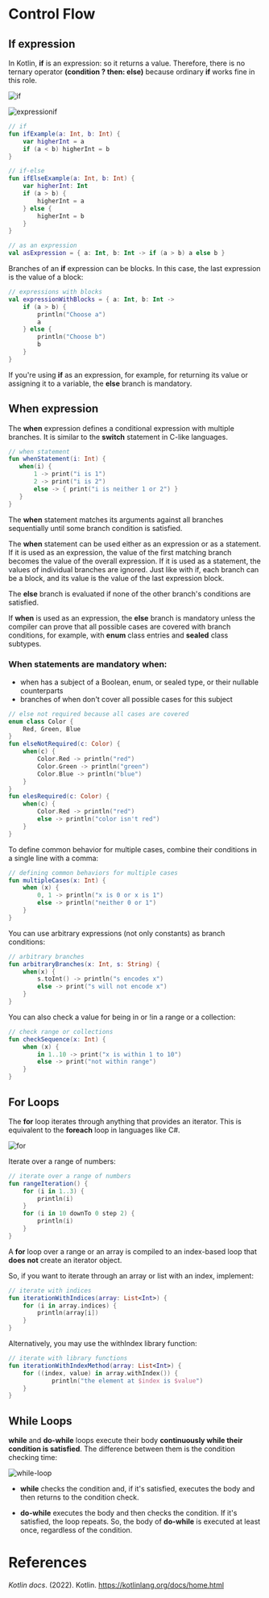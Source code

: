 # Control Flow 

## If expression 
In Kotlin, **if** is an expression: so it returns a value. Therefore, there is no ternary operator **(condition ? then: else)** because ordinary **if** works fine in this role. 

![if](https://user-images.githubusercontent.com/109105989/196064958-6986c6bf-ff4b-41c9-afcf-cb0e59f7d697.png)

![expressionif](https://user-images.githubusercontent.com/109105989/196064959-d3c50ad7-98c2-4ba1-86c1-e8f9a0bac1d6.png)

``` kotlin
// if
fun ifExample(a: Int, b: Int) {
    var higherInt = a
    if (a < b) higherInt = b
}

// if-else
fun ifElseExample(a: Int, b: Int) {
    var higherInt: Int
    if (a > b) {
        higherInt = a
    } else {
        higherInt = b
    }
}

// as an expression
val asExpression = { a: Int, b: Int -> if (a > b) a else b }
``` 

Branches of an **if** expression can be blocks. In this case, the last expression is the value of a block: 

``` kotlin 
// expressions with blocks 
val expressionWithBlocks = { a: Int, b: Int -> 
    if (a > b) {
        println("Choose a")
        a 
    } else {
        println("Choose b")
        b
    }
}
``` 

If you're using **if** as an expression, for example, for returning its value or assigning it to a variable, the **else** branch is mandatory. 

## When expression 
The **when** expression defines a conditional expression with multiple branches. It is similar to the **switch** statement in C-like languages. 

``` kotlin 
// when statement
fun whenStatement(i: Int) {
   when(i) {
       1 -> print("i is 1")
       2 -> print("i is 2")
       else -> { print("i is neither 1 or 2") }
   }
}
``` 

The **when** statement matches its arguments against all branches sequentially until some branch condition is satisfied. 

The **when** statement can be used either as an expression or as a statement. If it is used as an expression, the value of the first matching branch becomes the value of the overall expression. If it is used as a statement, the values of individual branches are ignored. Just like with if, each branch can be a block, and its value is the value of the last expression block. 

The **else** branch is evaluated if none of the other branch's conditions are satisfied. 

If **when** is used as an expression, the **else** branch is mandatory unless the compiler can prove that all possible cases are covered with branch conditions, for example, with **enum** class entries and **sealed** class subtypes. 

### When statements are mandatory when: 
- when has a subject of a Boolean, enum, or sealed type, or their nullable counterparts 
- branches of when don't cover all possible cases for this subject

``` kotlin 
// else not required because all cases are covered
enum class Color {
    Red, Green, Blue
}
fun elseNotRequired(c: Color) {
    when(c) {
        Color.Red -> println("red")
        Color.Green -> println("green")
        Color.Blue -> println("blue")
    }
}
fun elesRequired(c: Color) {
    when(c) {
        Color.Red -> println("red")
        else -> println("color isn't red")
    }
}
``` 

To define common behavior for multiple cases, combine their conditions in a single line with a comma: 
``` kotlin
// defining common behaviors for multiple cases
fun multipleCases(x: Int) {
    when (x) {
        0, 1 -> println("x is 0 or x is 1")
        else -> println("neither 0 or 1")
    }
}
``` 
 
You can use arbitrary expressions (not only constants) as branch conditions: 
``` kotlin 
// arbitrary branches
fun arbitraryBranches(x: Int, s: String) {
    when(x) {
        s.toInt() -> println("s encodes x")
        else -> print("s will not encode x")
    }
}
``` 

You can also check a value for being in or !in a range or a collection: 
``` kotlin 
// check range or collections 
fun checkSequence(x: Int) {
    when (x) {
        in 1..10 -> print("x is within 1 to 10")
        else -> print("not within range")
    }
}
``` 

## For Loops 
The **for** loop iterates through anything that provides an iterator. This is equivalent to the **foreach** loop in languages like C#. 

![for](https://user-images.githubusercontent.com/109105989/196064676-f04a800b-3955-4350-b84d-7c4d278b5412.png)

Iterate over a range of numbers: 
``` kotlin 
// iterate over a range of numbers 
fun rangeIteration() {
    for (i in 1..3) { 
        println(i) 
    } 
    for (i in 10 downTo 0 step 2) { 
        println(i) 
    } 
}
``` 

A **for** loop over a range or an array is compiled to an index-based loop that **does not** create an iterator object. 

So, if you want to iterate through an array or list with an index, implement: 
``` kotlin 
// iterate with indices 
fun iterationWithIndices(array: List<Int>) { 
    for (i in array.indices) {
        println(array[i])
    }
}
``` 

Alternatively, you may use the withIndex library function: 
``` kotlin 
// iterate with library functions 
fun iterationWithIndexMethod(array: List<Int>) { 
    for ((index, value) in array.withIndex()) {
            println("the element at $index is $value")
    }
}
``` 

## While Loops 
**while** and **do-while** loops execute their body **continuously while their condition is satisfied**. The difference between them is the condition checking time: 

![while-loop](https://user-images.githubusercontent.com/109105989/196065452-12ec8c74-9e9a-4ed3-af19-1c18fd175990.png)

- **while** checks the condition and, if it's satisfied, executes the body and then returns to the condition check. 

- **do-while** executes the body and then checks the condition. If it's satisfied, the loop repeats. So, the body of **do-while** is executed at least once, regardless of the condition. 

# References 
*Kotlin docs*. (2022). Kotlin. <https://kotlinlang.org/docs/home.html> 
